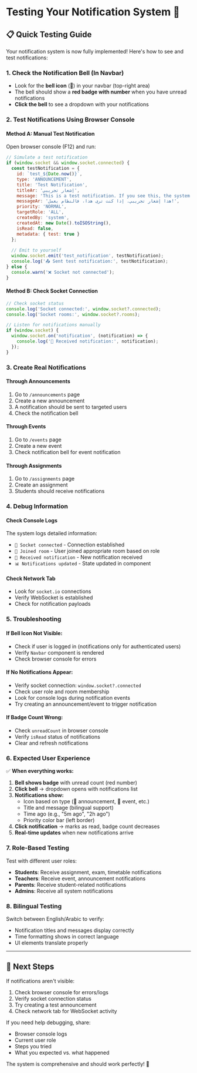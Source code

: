 # Testing Your Notification System 🔔

## 📋 Quick Testing Guide

Your notification system is now fully implemented! Here's how to see and test notifications:

### 1. **Check the Notification Bell** (In Navbar)
- Look for the **bell icon** (🔔) in your navbar (top-right area)
- The bell should show a **red badge with number** when you have unread notifications
- **Click the bell** to see a dropdown with your notifications

### 2. **Test Notifications Using Browser Console**

#### **Method A: Manual Test Notification**
Open browser console (F12) and run:
```javascript
// Simulate a test notification
if (window.socket && window.socket.connected) {
  const testNotification = {
    id: `test_${Date.now()}`,
    type: 'ANNOUNCEMENT',
    title: 'Test Notification',
    titleAr: 'إشعار تجريبي',
    message: 'This is a test notification. If you see this, the system works!',
    messageAr: 'هذا إشعار تجريبي. إذا كنت ترى هذا، فالنظام يعمل!',
    priority: 'NORMAL',
    targetRole: 'ALL',
    createdBy: 'system',
    createdAt: new Date().toISOString(),
    isRead: false,
    metadata: { test: true }
  };
  
  // Emit to yourself
  window.socket.emit('test_notification', testNotification);
  console.log('📤 Sent test notification:', testNotification);
} else {
  console.warn('❌ Socket not connected');
}
```

#### **Method B: Check Socket Connection**
```javascript
// Check socket status
console.log('Socket connected:', window.socket?.connected);
console.log('Socket rooms:', window.socket?.rooms);

// Listen for notifications manually
if (window.socket) {
  window.socket.on('notification', (notification) => {
    console.log('🔔 Received notification:', notification);
  });
}
```

### 3. **Create Real Notifications**

#### **Through Announcements**
1. Go to `/announcements` page
2. Create a new announcement
3. A notification should be sent to targeted users
4. Check the notification bell

#### **Through Events**  
1. Go to `/events` page
2. Create a new event
3. Check notification bell for event notification

#### **Through Assignments**
1. Go to `/assignments` page  
2. Create an assignment
3. Students should receive notifications

### 4. **Debug Information**

#### **Check Console Logs**
The system logs detailed information:
- `🔌 Socket connected` - Connection established
- `👤 Joined room` - User joined appropriate room based on role
- `🔔 Received notification` - New notification received
- `📊 Notifications updated` - State updated in component

#### **Check Network Tab**
- Look for `socket.io` connections
- Verify WebSocket is established
- Check for notification payloads

### 5. **Troubleshooting**

#### **If Bell Icon Not Visible:**
- Check if user is logged in (notifications only for authenticated users)
- Verify `Navbar` component is rendered
- Check browser console for errors

#### **If No Notifications Appear:**
- Verify socket connection: `window.socket?.connected`
- Check user role and room membership
- Look for console logs during notification events
- Try creating an announcement/event to trigger notification

#### **If Badge Count Wrong:**
- Check `unreadCount` in browser console
- Verify `isRead` status of notifications
- Clear and refresh notifications

### 6. **Expected User Experience**

✅ **When everything works:**
1. **Bell shows badge** with unread count (red number)
2. **Click bell** → dropdown opens with notifications list
3. **Notifications show:**
   - Icon based on type (📢 announcement, 📅 event, etc.)
   - Title and message (bilingual support)
   - Time ago (e.g., "5m ago", "2h ago")  
   - Priority color bar (left border)
4. **Click notification** → marks as read, badge count decreases
5. **Real-time updates** when new notifications arrive

### 7. **Role-Based Testing**

Test with different user roles:
- **Students**: Receive assignment, exam, timetable notifications
- **Teachers**: Receive event, announcement notifications  
- **Parents**: Receive student-related notifications
- **Admins**: Receive all system notifications

### 8. **Bilingual Testing**

Switch between English/Arabic to verify:
- Notification titles and messages display correctly
- Time formatting shows in correct language
- UI elements translate properly

---

## 🚀 Next Steps

If notifications aren't visible:
1. Check browser console for errors/logs
2. Verify socket connection status
3. Try creating a test announcement
4. Check network tab for WebSocket activity

If you need help debugging, share:
- Browser console logs
- Current user role  
- Steps you tried
- What you expected vs. what happened

The system is comprehensive and should work perfectly! 🎉